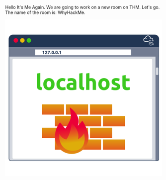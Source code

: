 Hello It's Me Again. We are going to work on a new room on THM. Let's go.
The name of the room is: WhyHackMe.

![Alt text](img/1.png)